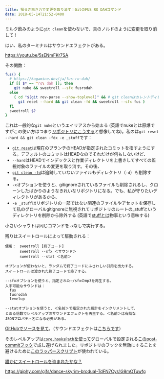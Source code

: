 ```yaml
---
title: 揺るぎ無き力で変更を取り消す！GitのFUS RO DAHコマンド
date: 2018-05-14T21:52-0400
---
```


ミルク飲みのように`git clean`を使わないで、真のノルドのように変更を取り消して！

はい、私のターミナルはサウンドエフェクトがある。

<!-- end -->

https://youtu.be/5sENmFKr7SA

その関数：

```bash
fus() {
  # https://kagamine.dev/ja/fus-ro-dah/
  if [[ $* =~ ^ro\ dah ]]; then
    git nuke && sweetroll --sfx fusrodah
  else
    ( cd "$(git rev-parse --show-toplevel)" && # git cleanはカレントディレクトリで動作する
      git reset --hard && git clean -fd && sweetroll --sfx fus )
  fi
  sweetroll $?
}
```

これは一般的な`git nuke`というエイリアスから始まる (英語でnukeとは原爆ですがこの使い方はつまり[リポジトリにこうする](https://www.youtube.com/watch?v=jar1LTxxAeM)と想像してね)。私のは`git reset --hard && git clean -fdx -e _stuff`です：

- [`git reset`](https://git-scm.com/book/ja/v2/Git-%E3%81%AE%E3%81%95%E3%81%BE%E3%81%96%E3%81%BE%E3%81%AA%E3%83%84%E3%83%BC%E3%83%AB-%E3%83%AA%E3%82%BB%E3%83%83%E3%83%88%E3%82%B3%E3%83%9E%E3%83%B3%E3%83%89%E8%A9%B3%E8%AA%AC)は現在のブランチのHEADが指定されたコミットを指すようにする。デフォルトのコミットはHEADなのでそれだけが何もしないけど、
- `--hard`はHEADでインデックスと作業ディレクトリを上書きしてすべての監視対象のファイルの変更を取り消す。その後、
- [`git clean -fd`](https://git-scm.com/book/ja/v2/Git-%E3%81%AE%E3%81%95%E3%81%BE%E3%81%96%E3%81%BE%E3%81%AA%E3%83%84%E3%83%BC%E3%83%AB-%E4%BD%9C%E6%A5%AD%E3%81%AE%E9%9A%A0%E3%81%97%E3%81%8B%E3%81%9F%E3%81%A8%E6%B6%88%E3%81%97%E3%81%8B%E3%81%9F)は追跡していないファイルもディレクトリ（`-d`）も削除する。
- `-x`オプションを使うと、gitignoreされているファイルも削除されるし、クローンしたばかりのようなきれいなリポジトリになる。でも、私が守りたいディレクトリがあるから、
- `-e _stuff`はリポジトリの一部ではない関連のファイルやアセットを保存して私のグローバルgitignoreに無視されてリポジトリのルートの_stuffというディレクトリを削除から除外する (英語で[stuffとは](http://talking-english.net/stuff/)物事という意味する)

小さいシャウトは同じコマンドを`-x`なしで実行する。

残りはスイートロールによって駆動される：

```text
使用：　sweetroll [終了コード]
　　　　sweetroll --sfx ＜サウンド＞
　　　　sweetroll --stat ＜名前＞

オプションが使わないと、ランダムで終了コードにふさわしい引用を出力する。
スイートロールは渡された終了コードで終了する。

--sfxオプションを使うと、指定された~/sfxのmp3を再生する。
入手可能なサウンドは：
  fus
  fusrodah
  levelup

--statオプションを使うと、＜名前＞で指定された統計をインクリメントして、
とある倍数でレベルアップのサウンドエフェクトを再生する。＜名前＞は有効な
JSONプロパティ名になる必要がある。
```

[GitHubでソースを見て](https://github.com/maxkagamine/dotfiles/blob/master/home/bin/sweetroll)。（サウンドエフェクトは[こちらです](https://github.com/maxkagamine/dotfiles/tree/master/home/sfx)）

そのレベルアップは[`core.hooksPath`を使って](https://github.com/maxkagamine/dotfiles/blob/master/home/.gitconfig)グローバルで設定される[このpost-commitフック](https://github.com/maxkagamine/dotfiles/blob/e921fdf9bd5f316d7adc46c89d6d585175ecfd06/home/git-hooks/post-commit.d/post-commit-sign-sweetroll#L24-L33)で成し遂げられました。リポジトリのフックを無効にすることを避けるために[このラッパースクリプト](https://github.com/maxkagamine/dotfiles/tree/master/home/git-hooks)が使われている。

[誰かにスイートロールを盗まれたかな？](https://www.youtube.com/watch?v=3dbE4v-u0mY&list=PLYooEAFUfhDfO3m_WQWkHdIB3Zh2kIXKp)

https://giphy.com/gifs/dance-skyrim-brodual-TdFN7Cys1G8mOTuwfg
